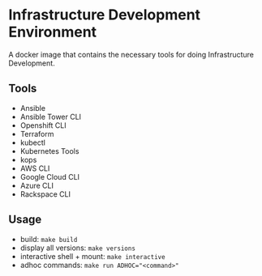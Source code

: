 # Infrastructure Development Environment

A docker image that contains the necessary tools for doing Infrastructure Development.

## Tools

* Ansible
* Ansible Tower CLI
* Openshift CLI
* Terraform
* kubectl
* Kubernetes Tools
* kops
* AWS CLI
* Google Cloud CLI
* Azure CLI
* Rackspace CLI

## Usage

* build: `make build`
* display all versions: `make versions`
* interactive shell + mount: `make interactive`
* adhoc commands: `make run ADHOC="<command>"`
